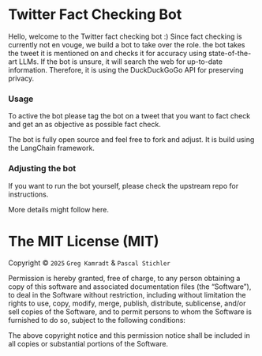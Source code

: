 # Twitter Fact Checking Bot

Hello, welcome to the Twitter fact checking bot :) Since fact checking is currently not en vouge, we build a bot to take over the role. the bot takes the tweet it is mentioned on and checks it for accuracy using state-of-the-art LLMs. If the bot is unsure, it will search the web for up-to-date information. Therefore, it is using the DuckDuckGoGo API for preserving privacy.

### Usage
To active the bot please tag the bot on a tweet that you want to fact check and get an as objective as possible fact check.

The bot is fully open source and feel free to fork and adjust. It is build using the LangChain framework.

### Adjusting the bot
If you want to run the bot yourself, please check the upstream repo for instructions.

More details might follow here.

The MIT License (MIT)
=====================

Copyright © `2025` `Greg Kamradt` & `Pascal Stichler`

Permission is hereby granted, free of charge, to any person
obtaining a copy of this software and associated documentation
files (the “Software”), to deal in the Software without
restriction, including without limitation the rights to use,
copy, modify, merge, publish, distribute, sublicense, and/or sell
copies of the Software, and to permit persons to whom the
Software is furnished to do so, subject to the following
conditions:

The above copyright notice and this permission notice shall be
included in all copies or substantial portions of the Software.